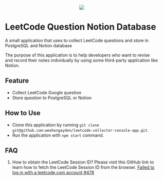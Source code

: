 <p align="center"><img src="https://res.cloudinary.com/dyniiffju/image/upload/v1664379890/2022-09-28_23-41-11_gpbstz.gif" /></p>

# LeetCode Question Notion Database
A small application that uses to collect LeetCode questions and store in PostgreSQL and Notion database

The purpose of this application is to help developers who want to revise and record their notes individually by using some third-party application like Notion.

## Feature
- Collect LeetCode Google question
- Store question to PostgreSQL or Notion

## How to Use
- Clone this application by running `git clone git@github.com:weehongayden/leetcode-collector-console-app.git`.
- Run the application with `npm start` command.

## FAQ
1. How to obtain the LeetCode Session ID?
Please visit this GitHub link to learn how to fetch the LeetCode Session ID from the browser. [Failed to log in with a leetcode.com account #478](https://github.com/LeetCode-OpenSource/vscode-leetcode/issues/478#issuecomment-559346357)
